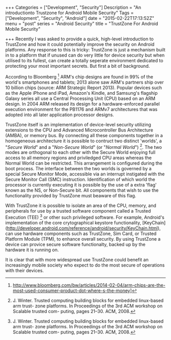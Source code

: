 +++
Categories = ["Development", "Security"]
Description = "An introductionto Trustzone for Android Mobile Security"
Tags = ["Development", "Security", "Android"]
date = "2015-02-22T17:13:52Z"
menu = "post"
series = "Android Security"
title = "TrustZone For Android Mobile Security"

+++
Recently I was asked to provide a quick, high-level introduction to TrustZone and how it could potentially improve the security on Android platforms. Any response to this is tricky: TrustZone is just a mechanism built in to a platform that if unused can do very little for device security but when utilised to its fullest, can create a totally seperate environment dedicated to protecting your most important secrets. But first a bit of background.

According to Bloomberg [^1] ARM's chip designs are found in 99% of the world's smartphones and tablets; 2013 alone saw ARM's partners ship over 10 billion chips (source: ARM Strategic Report 2013). Popular devices such as the Apple iPhone and iPad, Amazon's Kindle, and Samsung's flagship Galaxy series all use a Central Processing Unit (CPU) based on an ARM design. In 2004 ARM released its design for a hardware-enforced parallel execution environment for the PB1176 and ARMv7 architectures that was adopted into all later application processor designs.

TrustZone itself is an implementation of device-level security utilizing extensions to the CPU and Advanced Microcontroller Bus Architecture (AMBA), or memory bus. By connecting all these components together in a homogeneous architecture it is possible to contruct two distinct 'worlds', a "*Secure World*" and a "*Non-Secure World*" (or "*Normal World*") [^2]. The two modes are orthogonal to each other with the Secure World enjoying full access to all memory regions and priviledged CPU areas whereas the Normal World can be restricted. This arrangement is configured during the boot process. The interface between the two worlds is governed by a special Secure Monitor Mode, accessible via an interrupt instigated with the Secure Monitor Call (SMC) instruction. Identification of which world the processor is currently executing it is possible by the use of a extra 'flag' known as the NS, or Non-Secure bit. All components that wish to use the functionality provided by TrustZone must beaware of this flag.

With TrustZone it is possible to isolate an area of the CPU, memory, and peripherals for use by a trusted software component called a Trusted Execution (TEE) [^2] or other such privileged software. For example, Android's implementation of the core crytographical keystore functionality, [KeyChain]
(http://developer.android.com/reference/android/security/KeyChain.html), can use hardware components such as TrustZone, Sim Card, or Trusted Platform Module (TPM), to enhance overall security. By using TrustZone a device can provice secure software functionalty, backed up by the hardware it is running on.

It is clear that with more widespread use TrustZone could benefit an increasingly mobile society who expect to do the most secure of operations with their devices. 

[^1]: http://www.bloomberg.com/bw/articles/2014-02-04/arm-chips-are-the-most-used-consumer-product-dot-where-s-the-money]
[^2]: J. Winter. Trusted computing building blocks for embedded linux-based arm trust- zone platforms. In Proceedings of the 3rd ACM workshop on Scalable trusted com- puting, pages 21–30. ACM, 2008.
[^3]: T. Alves and D. Felton. Trustzone: Integrated hardware and software security. ARM white paper, 3(4):18–24, 2004.